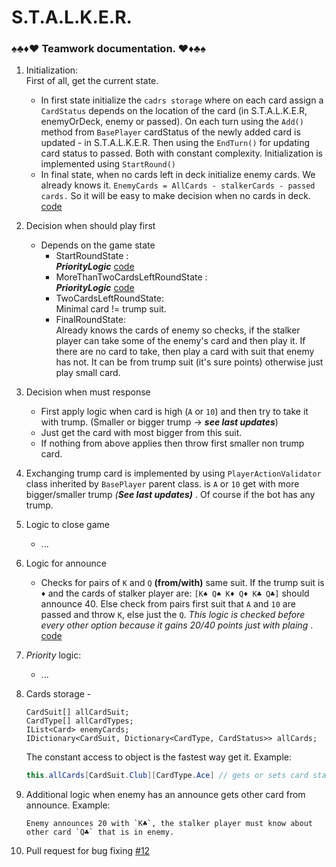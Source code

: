 ﻿# S.T.A.L.K.E.R.

###  ♠♣♦♥ Teamwork documentation. ♥♦♣♠

 1. Initialization:<br />
    First of all, get the current state.
    * In first state initialize the `cadrs storage`
      where on each card assign a `CardStatus` depends on the location of the card
    (in S.T.A.L.K.E.R, enemyOrDeck, enemy or passed). On each turn using the `Add()`
    method from `BasePlayer` cardStatus of the newly added card is updated - in S.T.A.L.K.E.R.
    Then using the `EndTurn()` for updating card status to passed. Both with constant complexity.
    Initialization is implemented using `StartRound()`
    * In final state, when no cards left in deck initialize enemy cards. We already knows it.
     `EnemyCards = AllCards - stalkerCards - passed cards.` So it will be easy to make decision when no cards in deck.
    [code](https://github.com/M-Yankov/S.T.A.L.K.E.R/blob/master/SantaseEngine/Source/AI/Santase.AI.StalkerPlayer/CardHelpers/CardHolder.cs#L42)
 1. Decision when should play first
    * Depends on the game state
        - StartRoundState : <br />
        _**PriorityLogic**_ [code](https://github.com/M-Yankov/S.T.A.L.K.E.R/blob/master/SantaseEngine/Source/AI/Santase.AI.StalkerPlayer/CardHelpers/CardChooser.cs)
        - MoreThanTwoCardsLeftRoundState : <br />
        _**PriorityLogic**_ [code](https://github.com/M-Yankov/S.T.A.L.K.E.R/blob/master/SantaseEngine/Source/AI/Santase.AI.StalkerPlayer/CardHelpers/CardChooser.cs)
        - TwoCardsLeftRoundState: <br />
        Minimal card != trump suit.
        - FinalRoundState: <br />
        Already knows the cards of enemy so checks, if the stalker player can take some of the enemy's card and
        then play it. If there are no card to take, then play a card with suit that enemy has not. It can be
        from trump suit (it's sure points) otherwise just play small card.
 2. Decision when must response
    * First apply logic when card is high (`A` or `10`) and then try to take it with trump. (Smaller or bigger trump -> _**see last updates**_)
    * Just get the card with most bigger from this suit.
    * If nothing from above applies then throw first smaller non trump card.
 1. Exchanging trump card is implemented by using `PlayerActionValidator`
    class inherited  by `BasePlayer` parent class.
 is `A` or `10` get with more bigger/smaller trump _(**See last updates)**_ . Of course if the bot has any trump.
 1. Logic to close game
    - ...
 1. Logic for announce
    - Checks for pairs of `K` and `Q` **(from/with)** same suit. If the trump suit is `♦` and the cards of
    stalker player are: `[K♠ Q♠ K♦ Q♦ K♣ Q♣]` should announce 40. Else check from pairs first suit that
    `A` and `10` are passed and throw `K`, else just the `Q`. _This logic is checked before every other option
    because it gains 20/40 points just with plaing_ . [code](https://github.com/M-Yankov/S.T.A.L.K.E.R/blob/master/SantaseEngine/Source/AI/Santase.AI.StalkerPlayer/CardHelpers/StalkerHelper.cs#L94)
 1. _Priority_ logic:
    - ...
 1. Cards storage -
    
    ```CSharp
    CardSuit[] allCardSuit;
    CardType[] allCardTypes;
    IList<Card> enemyCards;
    IDictionary<CardSuit, Dictionary<CardType, CardStatus>> allCards;
    ```
    
    The constant access to object is the fastest way get it. Example:
    
    ```C#
    this.allCards[CardSuit.Club][CardType.Ace] // gets or sets card status;
    ```
    
 2. Additional logic when enemy has an announce gets other card from announce. Example:
    ```
    Enemy announces 20 with `K♣`, the stalker player must know about other card `Q♣` that is in enemy.
    ```
 1. Pull request for bug fixing [#12](https://github.com/NikolayIT/SantaseGameEngine/pull/12/files)
